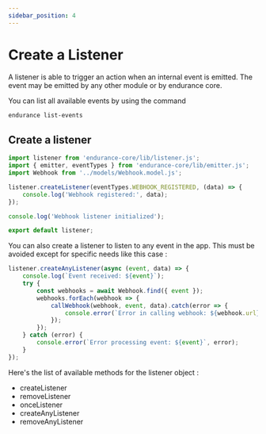 ```yaml
---
sidebar_position: 4
---
```


# Create a Listener

A listener is able to trigger an action when an internal event is emitted. The event may be emitted by any other module or by endurance core. 

You can list all available events by using the command 

```bash
endurance list-events
```

## Create a listener 


```js
import listener from 'endurance-core/lib/listener.js';
import { emitter, eventTypes } from 'endurance-core/lib/emitter.js';
import Webhook from '../models/Webhook.model.js';

listener.createListener(eventTypes.WEBHOOK_REGISTERED, (data) => {
    console.log('Webhook registered:', data);
});

console.log('Webhook listener initialized');

export default listener;
```

You can also create a listener to listen to any event in the app. This must be avoided except for specific needs like this case : 

```js
listener.createAnyListener(async (event, data) => {
    console.log(`Event received: ${event}`);
    try {
        const webhooks = await Webhook.find({ event });
        webhooks.forEach(webhook => {
            callWebhook(webhook, event, data).catch(error => {
                console.error(`Error in calling webhook: ${webhook.url}`, error);
            });
        });
    } catch (error) {
        console.error(`Error processing event: ${event}`, error);
    }
});
```

Here's the list of available methods for the listener object : 

- createListener
- removeListener
- onceListener
- createAnyListener
- removeAnyListener